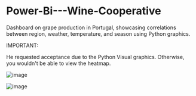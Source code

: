 # Power-Bi---Wine-Cooperative
Dashboard on grape production in Portugal, showcasing correlations between region, weather, temperature, and season using Python graphics.

IMPORTANT:

He requested acceptance due to the Python Visual graphics. Otherwise, you wouldn't be able to view the heatmap.
 
 ![image](https://github.com/matheushbmaeda/Power-Bi---Wine-Cooperative/assets/130980336/e422e025-ec24-40c8-9d90-400d172f586a) 


![image](https://github.com/matheushbmaeda/Power-Bi---Wine-Cooperative/assets/130980336/dec791e9-08aa-4f68-9f03-639e185e5b7d)
